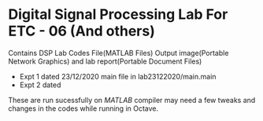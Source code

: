 # Digital Signal Processing Lab For ETC - 06 (And others)
Contains DSP Lab Codes File(MATLAB Files) Output image(Portable Network Graphics) and lab report(Portable Document Files)

* Expt 1 dated 23/12/2020 main file in lab23122020/main.main
* Expt 2 dated

These are run sucessfully on *MATLAB* compiler may need a few tweaks and changes in the codes while running in Octave.